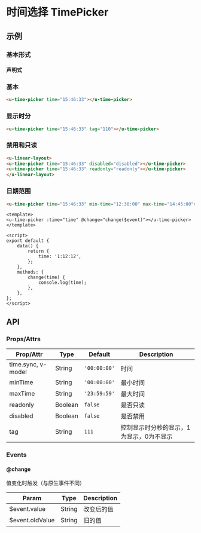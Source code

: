 # 时间选择 TimePicker

## 示例
### 基本形式

#### 声明式

### 基本
``` html
<u-time-picker time="15:46:33"></u-time-picker>
```
### 显示时分
``` html
<u-time-picker time="15:46:33" tag="110"></u-time-picker>
```

### 禁用和只读
``` html
<u-linear-layout>
<u-time-picker time="15:46:33" disabled="disabled"></u-time-picker>
<u-time-picker time="15:46:33" readonly="readonly"></u-time-picker>
</u-linear-layout>
```


### 日期范围
``` html
<u-time-picker time="15:46:33" min-time="12:30:00" max-time="14:45:00"></u-time-picker>
```

``` vue
<template>
<u-time-picker :time="time" @change="change($event)"></u-time-picker>
</template>

<script>
export default {
	data() {
		return {
			time: '1:12:12',
		};
	},
    methods: {
        change(time) {
            console.log(time);
        },
    },
};
</script>
```
## API
### Props/Attrs

| Prop/Attr | Type | Default | Description |
| --------- | ---- | ------- | ----------- |
| time.sync, v-model | String | `'00:00:00'` | 时间 |
| minTime | String | `'00:00:00'` | 最小时间 |
| maxTime | String | `'23:59:59'` | 最大时间 |
| readonly | Boolean | `false` | 是否只读 |
| disabled | Boolean | `false` | 是否禁用 |
| tag | String | `111` | 控制显示时分秒的显示，1为显示，0为不显示 |

### Events

#### @change

值变化时触发（与原生事件不同）

| Param | Type | Description |
| ----- | ---- | ----------- |
| $event.value | String | 改变后的值 |
| $event.oldValue | String | 旧的值 |
